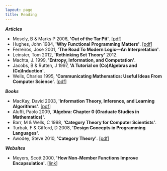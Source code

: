 ```yaml
---
layout: page
title: Reading
---
```


**_Articles_**

* Mosely, B & Marks P 2006, **'Out of the Tar Pit'**.  [[pdf](https://github.com/papers-we-love/papers-we-love/blob/master/design/out-of-the-tar-pit.pdf?raw=true)]
* Hughes, John 1984, **'Why Functional Programming Matters'**. [[pdf](https://github.com/papers-we-love/papers-we-love/blob/master/functional_programming/why-functional-programming-matters.pdf)]
* Ferreiros, Jose 2001, **'The Road To Modern Logic—An Interpretation'**.
* Leinster, Tom 2012, **'Rethinking Set Theory'** 2012. 
* Machta, J. 1999, **'Entropy, Information, and Computation'**.
* Jacobs, B & Rutten, J 1997, **'A Tutorial on (Co)Algebras and (Co)Induction'**.
* Wells, Charles 1995,  **'Communicating Mathematics: Useful Ideas From Computer Science'**. [[pdf](http://www.cwru.edu/artsci/math/wells/pub/pdf/commath.pdf)]

**_Books_**

* MacKay, David 2003, **'Information Theory, Inference, and Learning Algorithms'**. [[pdf](http://www.inference.phy.cam.ac.uk/itprnn/book.pdf)]
* Aluffi, Paolo 2009, **'Algebra: Chapter 0 (Graduate Studies in Mathematics)'**.
* Barr, M & Wells, C 1998, **'Category Theory for Computer Scientists'**.
* Turbak, F & Gifford, D 2008,  **'Design Concepts in Programming Languages'**.
* Awodey, Steve 2010,  **'Category Theory'**. [[pdf](http://www.mpi-sws.org/~dreyer/courses/catlogic/awodey.pdf)]

**_Websites_**

* Meyers, Scott 2000, **'How Non-Member Functions Improve Encapsulation'**. [[link](http://www.drdobbs.com/cpp/how-non-member-functions-improve-encapsu/184401197)]

